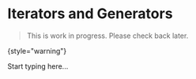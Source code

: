 # Iterators and Generators

> This is work in progress. Please check back later.
> 
{style="warning"}

Start typing here...